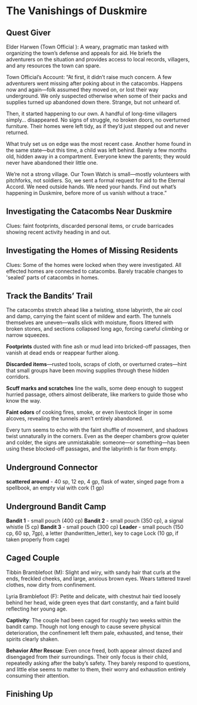# The Vanishings of Duskmire

## Quest Giver

Elder Harwen (Town Official ): A weary, pragmatic man tasked with organizing the town’s defense and appeals for aid. He briefs the adventurers on the situation and provides access to local records, villagers, and any resources the town can spare.

Town Official’s Account:
“At first, it didn’t raise much concern. A few adventurers went missing after poking about in the catacombs. Happens now and again—folk assumed they moved on, or lost their way underground. We only suspected otherwise when some of their packs and supplies turned up abandoned down there. Strange, but not unheard of.

Then, it started happening to our own. A handful of long-time villagers simply… disappeared. No signs of struggle, no broken doors, no overturned furniture. Their homes were left tidy, as if they’d just stepped out and never returned.

What truly set us on edge was the most recent case. Another home found in the same state—but this time, a child was left behind. Barely a few months old, hidden away in a compartment. Everyone knew the parents; they would never have abandoned their little one.

We’re not a strong village. Our Town Watch is small—mostly volunteers with pitchforks, not soldiers. So, we sent a formal request for aid to the Eternal Accord. We need outside hands. We need your hands. Find out what’s happening in Duskmire, before more of us vanish without a trace.”


## Investigating the Catacombs Near Duskmire

Clues: faint footprints, discarded personal items, or crude barricades showing recent activity heading in and out.

## Investigating the Homes of Missing Residents

Clues: Some of the homes were locked when they were investigated. All effected homes are connected to catacombs. Barely tracable changes to 'sealed' parts of catacombs in homes.

## Track the Bandits’ Trail

The catacombs stretch ahead like a twisting, stone labyrinth, the air cool and damp, carrying the faint scent of mildew and earth. The tunnels themselves are uneven—walls slick with moisture, floors littered with broken stones, and sections collapsed long ago, forcing careful climbing or narrow squeezes.

**Footprints** dusted with fine ash or mud lead into bricked-off passages, then vanish at dead ends or reappear further along.

**Discarded items**—rusted tools, scraps of cloth, or overturned crates—hint that small groups have been moving supplies through these hidden corridors.

**Scuff marks and scratches** line the walls, some deep enough to suggest hurried passage, others almost deliberate, like markers to guide those who know the way.

**Faint odors** of cooking fires, smoke, or even livestock linger in some alcoves, revealing the tunnels aren’t entirely abandoned.

Every turn seems to echo with the faint shuffle of movement, and shadows twist unnaturally in the corners. Even as the deeper chambers grow quieter and colder, the signs are unmistakable: someone—or something—has been using these blocked-off passages, and the labyrinth is far from empty.


## Underground Connector

**scattered around** - 40 sp, 12 ep, 4 gp, flask of water, singed page from a spellbook, an empty vial with cork (1 gp)

## Underground Bandit Camp

**Bandit 1** - small pouch (400 cp)
**Bandit 2** - small pouch (350 cp), a signal whistle (5 cp)
**Bandit 3** - small pouch (300 cp)
**Leader** - small pouch (150 cp, 60 sp, 7gp), a letter (handwritten_letter), key to cage
Lock (10 gp, if taken properly from cage)

## Caged Couple

Tibbin Bramblefoot (M): Slight and wiry, with sandy hair that curls at the ends, freckled cheeks, and large, anxious brown eyes. Wears tattered travel clothes, now dirty from confinement.

Lyria Bramblefoot (F): Petite and delicate, with chestnut hair tied loosely behind her head, wide green eyes that dart constantly, and a faint build reflecting her young age.

**Captivity**:
The couple had been caged for roughly two weeks within the bandit camp. Though not long enough to cause severe physical deterioration, the confinement left them pale, exhausted, and tense, their spirits clearly shaken.

**Behavior After Rescue**:
Even once freed, both appear almost dazed and disengaged from their surroundings. Their only focus is their child, repeatedly asking after the baby’s safety. They barely respond to questions, and little else seems to matter to them, their worry and exhaustion entirely consuming their attention.

## Finishing Up